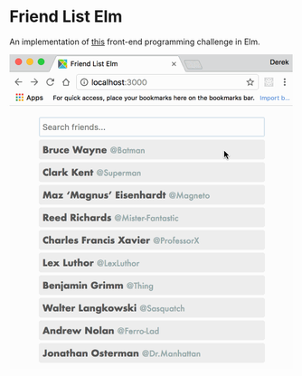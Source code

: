 # Friend List Elm
An implementation of [this](https://github.com/DerekCuevas/friend-list) front-end programming challenge in Elm.

![alt tag](friend-list-elm.gif)
